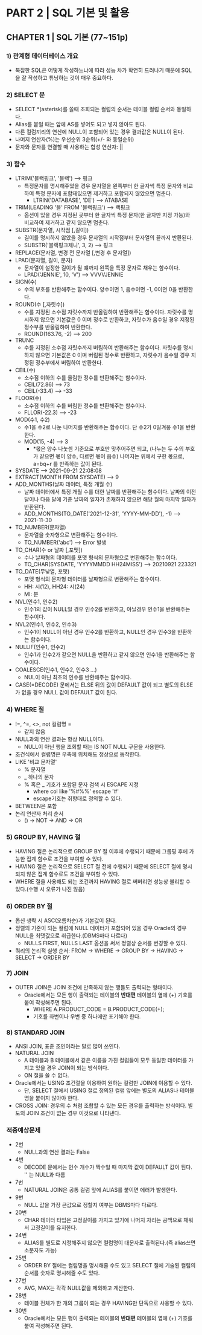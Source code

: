 # PART 2 | SQL 기본 및 활용

## CHAPTER 1 | SQL 기본 (77~151p)

### 1) 관계형 데이터베이스 개요
- 복잡한 SQL은 어떻게 작성하느냐에 따라 성능 차가 확연히 드러나기 때문에 SQL을 잘 작성하고 튜닝하는 것이 매우 중요하다.


### 2) SELECT 문
- SELECT *(asterisk)를 쓸때 조회되는 컬럼의 순서는 테이블 컬럼 순서와 동일하다.
- Alias를 붙일 때는 앞에 AS를 넣어도 되고 넣지 않아도 된다.
- 다른 컬럼끼리의 연산에 NULL이 포함되어 있는 경우 결과값은 NULL이 된다.
- 나머지 연산자(%)는 우선순위 3순위(+/- 와 동일순위)
- 문자와 문자를 연결할 때 사용하는 합성 연산자: ||


### 3) 함수
- LTRIM('블랙핑크', '블랙') --> 핑크
  - 특정문자를 명시해주었을 경우 문자열을 왼쪽부터 한 글자씩 특정 문자와 비교하여 특정 문자에 포함돼있으면 제거하고 포함되지 않았으면 멈춘다.
    - LTRIN('DATABASE', 'DE') --> ATABASE
- TRIM(LEADING '블' FROM '블랙핑크') --> 랙핑크
  - 옵션이 있을 경우 지정된 곳부터 한 글자씩 특정 문자(한 글자만 지정 가능)와 비교하여 제거하고 같지 않으면 멈춘다.
- SUBSTR(문자열, 시작점 [,길이])
  - 길이를 명시하지 않았을 경우 문자열의 시작점부터 문자열의 끝까지 반환된다.
  - SUBSTR('블랙핑크제니', 3, 2) --> 핑크
- REPLACE(문자열, 변경 전 문자열 [,변경 후 문자열])
- LPAD(문자열, 길이, 문자)
  - 문자열이 설정한 길이가 될 떄까지 왼쪽을 특정 문자로 채우는 함수이다.
  - LPAD('JENNIE', 10, 'V') --> VVVVJENNIE
- SIGN(수)
  - 수의 부호를 반환해주는 함수이다. 양수이면 1, 음수이면 -1, 0이면 0을 반환한다.
- ROUND(수 [,자릿수])
  - 수를 지정된 소수점 자릿수까지 반올림하여 반환해주는 함수이다. 자릿수를 명시하지 않으면 기본값은 0 이며 정수로 반환하고, 자릿수가 음수일 경우 지정된 정수부를 반올림하여 반환한다.
  - ROUND(163.76, -2) --> 200
- TRUNC
  - 수를 지정된 소수점 자릿수까지 버림하여 반환해주는 함수이다. 자릿수를 명시하지 않으면 기본값은 0 이며 버림된 정수로 반환하고, 자릿수가 음수일 경우 지정된 정수부에서 버림하여 반환한다.
- CEIL(수)
  - 소수점 이하의 수를 올림한 정수를 반환해주는 함수이다.
  - CEIL(72.86) --> 73
  - CEIL(-33.4) --> -33
- FLOOR(수)
  - 소수점 이하의 수를 버림한 정수를 반환해주는 함수이다.
  - FLLOR(-22.3) --> -23
- MOD(수1, 수2)
  - 수1을 수2로 나눈 나머지를 반환해주는 함수이다. 단 수2가 0일겨웅 수1을 반환한다.
  - MOD(15, -4) --> 3
    - *몫은 양수 나눗셈 기준으로 부호만 맞추어주면 되고, (나누는 두 수의 부호가 같으면 몫이 양수, 다르면 몫이 음수) 나머지는 위에서 구한 몫으로, a=bq+r 를 만족하는 값이 된다.
- SYSDATE --> 2021-09-21 22:08:08
- EXTRACT(MONTH FROM SYSDATE) --> 9
- ADD_MONTHS(날짜 데이터, 특정 개월 수)
  - 날짜 데이터에서 특정 개월 수를 더한 날짜를 반환해주는 함수이다. 날짜의 이전 달이나 다음 달에 기준 날짜의 일자가 존재하지 않으면 해당 월의 마지막 일자가 반환된다.
  - ADD_MONTHS(TO_DATE('2021-12-31', 'YYYY-MM-DD'), -1) --> 2021-11-30
- TO_NUMBER(문자열)
  - 문자열을 숫자형으로 변환해주는 함수이다.
  - TO_NUMBER('abc') --> Error 발생
- TO_CHAR(수 or 날짜 [,포맷])
  - 수나 날짜형의 데이터를 포맷 형식의 문자형으로 변환해주는 함수이다.
  - TO_CHAR(SYSDATE, 'YYYYMMDD HH24MISS') --> 20210921 223321
- TO_DATE(무낮열, 포맷)
  - 포맷 형식의 문자형 데이터를 날짜형으로 변환해주는 함수이다.
  - HH: 시(12), HH24: 시(24)
  - MI: 분
- NVL(인수1, 인수2)
  - 인수1의 값이 NULL일 경우 인수2를 반환하고, 아닐경우 인수1을 반환해주는 함수이다.
- NVL2(인수1, 인수2, 인수3)
  - 인수1이 NULL이 아닌 경우 인수2를 반환하고, NULL인 경우 인수3을 반환하는 함수이다.
- NULLIF(인수1, 인수2)
  - 인수1과 인수2가 같으면 NULL을 반환하고 같지 않으면 인수1을 반환해주는 함수이다.
- COALESCE(인수1, 인수2, 인수3 ...)
  - NUL이 아닌 최초의 인수를 반환해주는 함수이다.
- CASE(=DECODE) 문에서는 ELSE 뒤의 값이 DEFAULT 값이 되고 별도의 ELSE가 없을 경우 NULL 값이 DEFAULT 값이 된다.


### 4) WHERE 절
- !=, ^=, <>, not 컬럼명 =
  - 같지 않음
- NULL과의 연산 결과는 항상 NULL이다.
  - NULL이 아닌 행을 조회할 때는 IS NOT NULL 구문을 사용한다.
- 조건식에서 컬럼명은 우측에 위치해도 정상으로 동작한다.
- LIKE '비교 문자열'
  - % 문자열
  - _ 하나의 문자
  - % 혹은 _ 기호가 포함된 문자 검색 시 ESCAPE 지정
    - where col like '%#%%' escape '#'
    - escape기호는 취향대로 정의할 수 있다.
- BETWEEN은 포함
- 논리 연산자 처리 순서
  - () -> NOT -> AND -> OR


### 5) GROUP BY, HAVING 절
- HAVING 절은 논리적으로 GROUP BY 절 이후에 수행되기 때문에 그룹핑 후에 가능한 집계 함수로 조건을 부여할 수 있다.
- HAVING 절은 논리적으로 SELECT 절 전에 수행되기 때문에 SELECT 절에 명시되지 않은 집계 함수로도 조건을 부여할 수 있다.
- WHERE 절을 사용해도 되는 조건까지 HAVING 절로 써버리면 성능상 불리할 수 있다.(수행 시 오류가 나진 않음)


### 6) ORDER BY 절
- 옵션 생략 시 ASC(오름차순)가 기본값이 된다.
- 정렬의 기준이 되는 컬럼에 NULL 데이터가 포함되어 있을 경우 Oracle의 경우 NULL을 최댓값으로 취급한다.(DBMS마다 다르다)
  - NULLS FIRST, NULLS LAST 옵션을 써서 정렬상 순서를 변경할 수 있다.
- 쿼리의 논리적 실행 순서: FROM -> WHERE -> GROUP BY -> HAVING -> SELECT -> ORDER BY


### 7) JOIN
- OUTER JOIN은 JOIN 조건에 만족하지 않는 행들도 출력되는 형태이다.
  - Oracle에서는 모든 행이 출력되는 테이블의 **반대편** 테이블의 옆에 (+) 기호를 붙여 작성해주면 된다.
    - WHERE A.PRODUCT_CODE = B.PRODUCT_CODE(+);
    - 기호를 좌변이나 우변 중 하나에만 표기해야 한다.


### 8) STANDARD JOIN
- ANSI JOIN, 표준 조인이라는 말로 많이 쓰인다.
- NATURAL JOIN
  - A 테이블과 B 테이블에서 같은 이름을 가진 컬럼들이 모두 동일한 데이터를 가지고 있을 경우 JOIN이 되는 방식이다.
  - ON 절을 쓸 수 없다.
- Oracle에서는 USING 조건절을 이용하여 원하는 컬럼만 JOIN에 이용할 수 있다.
  - 단, SELECT 절에서 USING 절로 정의된 컬럼 앞에는 별도의 ALIAS나 테이블명을 붙이지 않아야 한다.
- CROSS JOIN: 경우의 수 처럼 조합할 수 있는 모든 경우를 출력하는 방식이다. 별도의 JOIN 조건이 없는 경우 이것으로 나타낸다.


### 적중예상문제
- 2번
  - NULL과의 연산 결과는 False
- 4번
  - DECODE 문에서는 인수 개수가 짝수일 때 마지막 값이 DEFAULT 값이 된다. '' 는 NULL과 다름
- 7번
  - NATURAL JOIN은 공통 컬럼 앞에 ALIAS를 붙이면 에러가 발생한다.
- 9번
  - NULL 값을 가장 큰값으로 정할지 여부는 DBMS마다 다르다.
- 20번
  - CHAR 데이터 타입은 고정길이를 가지고 있기에 나머지 자리는 공백으로 채워서 고정길이를 유지한다.
- 24번
  - ALIAS를 별도로 지정해주지 않으면 컬럼명이 대문자로 출력된다.(즉 alias쓰면 소문자도 가능)
- 25번
  - ORDER BY 절에는 컬럼명을 명시해줄 수도 있고 SELECT 절에 기술된 컬럼의 순서를 숫자로 명시해줄 수도 있다.
- 27번
  - AVG, MAX는 각각 NULL값을 제외하고 계산한다.
- 28번
  - 테이블 전체가 한 개의 그룹이 되는 경우 HAVING만 단독으로 사용할 수 있다.
- 30번
  - Oracle에서는 모든 행이 출력되는 테이블의 **반대편** 테이블의 옆에 (+) 기호를 붙여 작성해주면 된다.
